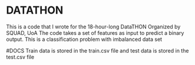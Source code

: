 # DATATHON
This is a code that I wrote for the 18-hour-long DataTHON Organized by SQUAD, UoA
The code takes a set of features as input to predict a binary output. This is a classification problem with imbalanced data set

#DOCS
Train data is stored in the train.csv file and test data is stored in the test.csv file

